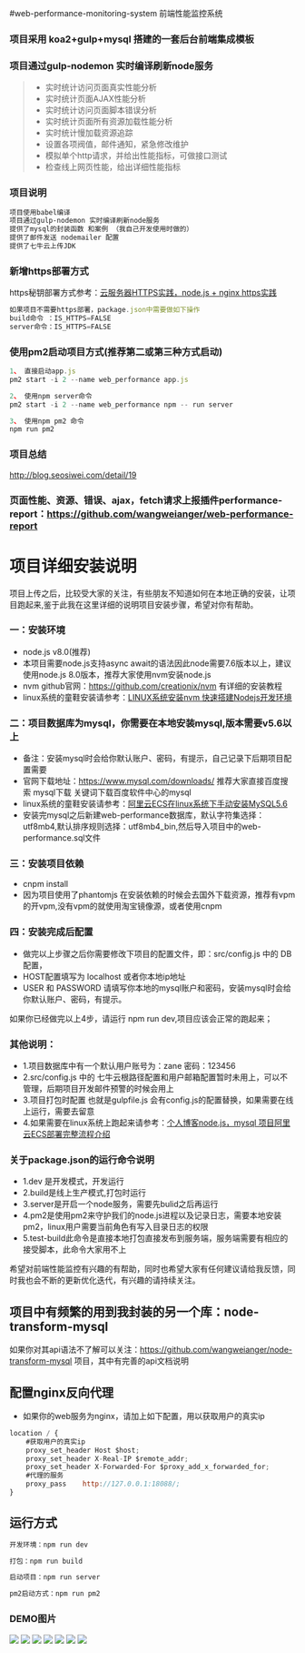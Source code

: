#web-performance-monitoring-system 前端性能监控系统


### 项目采用 koa2+gulp+mysql 搭建的一套后台前端集成模板
### 项目通过gulp-nodemon 实时编译刷新node服务

>  * 实时统计访问页面真实性能分析
>  * 实时统计页面AJAX性能分析
>  * 实时统计访问页面脚本错误分析 
>  * 实时统计页面所有资源加载性能分析 
>  * 实时统计慢加载资源追踪 
>  * 设置各项阀值，邮件通知，紧急修改维护
>  * 模拟单个http请求，并给出性能指标，可做接口测试
>  * 检查线上网页性能，给出详细性能指标

### 项目说明
```html
项目使用babel编译   
项目通过gulp-nodemon 实时编译刷新node服务
提供了mysql的封装函数 和案例 （我自己开发使用时做的）
提供了邮件发送 nodemailer 配置
提供了七牛云上传JDK
```

### 新增https部署方式 
https秘钥部署方式参考：[云服务器HTTPS实践，node.js + nginx https实践](https://blog.seosiwei.com/detail/29)

```js
如果项目不需要https部署，package.json中需要做如下操作
build命令 ：IS_HTTPS=FALSE
server命令：IS_HTTPS=FALSE
```

### 使用pm2启动项目方式(推荐第二或第三种方式启动)
```js
1、 直接启动app.js
pm2 start -i 2 --name web_performance app.js

2、 使用npm server命令 
pm2 start -i 2 --name web_performance npm -- run server

3、 使用npm pm2 命令
npm run pm2

```

### 项目总结
http://blog.seosiwei.com/detail/19

### 页面性能、资源、错误、ajax，fetch请求上报插件performance-report：https://github.com/wangweianger/web-performance-report

# 项目详细安装说明

项目上传之后，比较受大家的关注，有些朋友不知道如何在本地正确的安装，让项目跑起来,鉴于此我在这里详细的说明项目安装步骤，希望对你有帮助。
### 一：安装环境
* node.js v8.0(推荐)
* 本项目需要node.js支持async await的语法因此node需要7.6版本以上，建议使用node.js 8.0版本，推荐大家使用nvm安装node.js
* nvm github官网：https://github.com/creationix/nvm    有详细的安装教程
* linux系统的童鞋安装请参考：[LINUX系统安装nvm 快速搭建Nodejs开发环境](http://blog.seosiwei.com/detail/3)

### 二：项目数据库为mysql，你需要在本地安装mysql,版本需要v5.6以上 
* 备注：安装mysql时会给你默认账户、密码，有提示，自己记录下后期项目配置需要
* 官网下载地址：https://www.mysql.com/downloads/   推荐大家直接百度搜索 mysql下载 关键词下载百度软件中心的mysql
* linux系统的童鞋安装请参考：[阿里云ECS在linux系统下手动安装MySQL5.6](http://blog.seosiwei.com/detail/1)
* 安装完mysql之后新建web-performance数据库，默认字符集选择：utf8mb4,默认排序规则选择：utf8mb4_bin,然后导入项目中的web-performance.sql文件

### 三：安装项目依赖
* cnpm install 
* 因为项目使用了phantomjs 在安装依赖的时候会去国外下载资源，推荐有vpm的开vpm,没有vpm的就使用淘宝镜像源，或者使用cnpm

### 四：安装完成后配置
* 做完以上步骤之后你需要修改下项目的配置文件，即：src/config.js 中的 DB 配置，
* HOST配置填写为 localhost 或者你本地ip地址
* USER 和 PASSWORD 请填写你本地的mysql账户和密码，安装mysql时会给你默认账户、密码，有提示。

如果你已经做完以上4步，请运行 npm run dev,项目应该会正常的跑起来；

### 其他说明：
* 1.项目数据库中有一个默认用户账号为：zane 密码：123456
* 2.src/config.js 中的 七牛云根路径配置和用户邮箱配置暂时未用上，可以不管理，后期项目开发邮件预警的时候会用上
* 3.项目打包时配置 也就是gulpfile.js 会有config.js的配置替换，如果需要在线上运行，需要去留意
* 4.如果需要在linux系统上跑起来请参考：[个人博客node.js，mysql 项目阿里云ECS部署完整流程介绍](http://blog.seosiwei.com/detail/6)

### 关于package.json的运行命令说明 
* 1.dev 是开发模式，开发运行
* 2.build是线上生产模式,打包时运行
* 3.server是开启一个node服务，需要先bulid之后再运行
* 4.pm2是使用pm2来守护我们的node.js进程以及记录日志，需要本地安装pm2，linux用户需要当前角色有写入目录日志的权限
* 5.test-build此命令是直接本地打包直接发布到服务端，服务端需要有相应的接受脚本，此命令大家用不上 

希望对前端性能监控有兴趣的有帮助，同时也希望大家有任何建议请给我反馈，同时我也会不断的更新优化迭代，有兴趣的请持续关注。

## 项目中有频繁的用到我封装的另一个库：node-transform-mysql
如果你对其api语法不了解可以关注：https://github.com/wangweianger/node-transform-mysql 项目，其中有完善的api文档说明

## 配置nginx反向代理
* 如果你的web服务为nginx，请加上如下配置，用以获取用户的真实ip 
```js
location / {
    #获取用户的真实ip
    proxy_set_header Host $host;
    proxy_set_header X-Real-IP $remote_addr;
    proxy_set_header X-Forwarded-For $proxy_add_x_forwarded_for;
    #代理的服务 
    proxy_pass    http://127.0.0.1:18088/;
}
```

## 运行方式
```js
开发环境：npm run dev

打包：npm run build

启动项目：npm run server

pm2启动方式：npm run pm2
```

### DEMO图片
![](https://github.com/wangweianger/web-performance-monitoring-system/blob/master/demo/01.png "")
![](https://github.com/wangweianger/web-performance-monitoring-system/blob/master/demo/02.png "")
![](https://github.com/wangweianger/web-performance-monitoring-system/blob/master/demo/03.png "")
![](https://github.com/wangweianger/web-performance-monitoring-system/blob/master/demo/04.png "")
![](https://github.com/wangweianger/web-performance-monitoring-system/blob/master/demo/05.png "")
![](https://github.com/wangweianger/web-performance-monitoring-system/blob/master/demo/06.png "")
![](https://github.com/wangweianger/web-performance-monitoring-system/blob/master/demo/07.png "")
